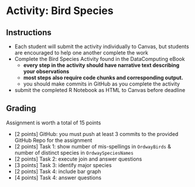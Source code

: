 # Activity: Bird Species

## Instructions 
- Each student will submit the activity individually to Canvas, but students are encouraged to help one another complete the work
- Complete the Bird Species Activity found in the DataComputing eBook
    - **every step in the activity should have narrative text describing your observations** 
    - **most steps also require code chunks and corresponding output.**
    - you should make commits in GitHub as you complete the activity
- submit the completed R Notebook as HTML to Canvas before deadline


## Grading

Assignment is worth a total of 15 points

- [2 points] GitHub: you must push at least 3 commits to the provided GitHub Repo for the assignment  
- [2 points] Task 1: show number of mis-spellings in `OrdwayBirds` & number of distinct species in `OrdwaySpeciesNames`
- [2 points] Task 2: execute join and answer questions
- [3 points] Task 3: identify major species
- [2 points] Task 4: include bar graph
- [4 points] Task 4: answer questions

